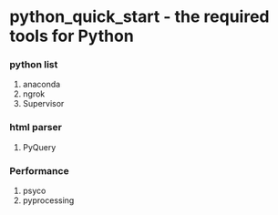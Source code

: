 # python_quick_start - the required tools for Python

### python list
1. anaconda
2. ngrok
3. Supervisor

### html parser
1. PyQuery

### Performance
1. psyco
2. pyprocessing
